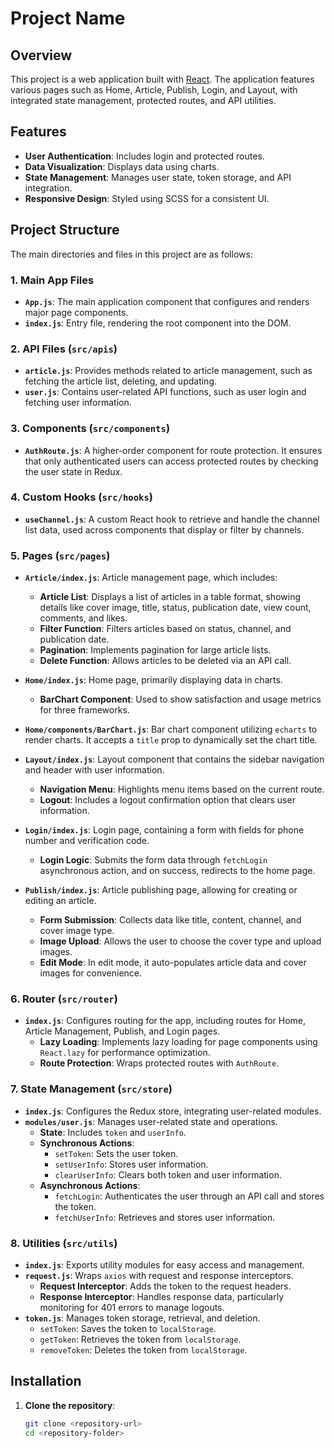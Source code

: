 # Project Name

## Overview

This project is a web application built with [React](https://reactjs.org/). The application features various pages such as Home, Article, Publish, Login, and Layout, with integrated state management, protected routes, and API utilities.

## Features

- **User Authentication**: Includes login and protected routes.
- **Data Visualization**: Displays data using charts.
- **State Management**: Manages user state, token storage, and API integration.
- **Responsive Design**: Styled using SCSS for a consistent UI.

## Project Structure

The main directories and files in this project are as follows:

### 1. Main App Files

- **`App.js`**: The main application component that configures and renders major page components.
- **`index.js`**: Entry file, rendering the root component into the DOM.

### 2. API Files (`src/apis`)

- **`article.js`**: Provides methods related to article management, such as fetching the article list, deleting, and updating.
- **`user.js`**: Contains user-related API functions, such as user login and fetching user information.

### 3. Components (`src/components`)

- **`AuthRoute.js`**: A higher-order component for route protection. It ensures that only authenticated users can access protected routes by checking the user state in Redux.

### 4. Custom Hooks (`src/hooks`)

- **`useChannel.js`**: A custom React hook to retrieve and handle the channel list data, used across components that display or filter by channels.

### 5. Pages (`src/pages`)

- **`Article/index.js`**: Article management page, which includes:

  - **Article List**: Displays a list of articles in a table format, showing details like cover image, title, status, publication date, view count, comments, and likes.
  - **Filter Function**: Filters articles based on status, channel, and publication date.
  - **Pagination**: Implements pagination for large article lists.
  - **Delete Function**: Allows articles to be deleted via an API call.

- **`Home/index.js`**: Home page, primarily displaying data in charts.

  - **BarChart Component**: Used to show satisfaction and usage metrics for three frameworks.

- **`Home/components/BarChart.js`**: Bar chart component utilizing `echarts` to render charts. It accepts a `title` prop to dynamically set the chart title.

- **`Layout/index.js`**: Layout component that contains the sidebar navigation and header with user information.

  - **Navigation Menu**: Highlights menu items based on the current route.
  - **Logout**: Includes a logout confirmation option that clears user information.

- **`Login/index.js`**: Login page, containing a form with fields for phone number and verification code.

  - **Login Logic**: Submits the form data through `fetchLogin` asynchronous action, and on success, redirects to the home page.

- **`Publish/index.js`**: Article publishing page, allowing for creating or editing an article.
  - **Form Submission**: Collects data like title, content, channel, and cover image type.
  - **Image Upload**: Allows the user to choose the cover type and upload images.
  - **Edit Mode**: In edit mode, it auto-populates article data and cover images for convenience.

### 6. Router (`src/router`)

- **`index.js`**: Configures routing for the app, including routes for Home, Article Management, Publish, and Login pages.
  - **Lazy Loading**: Implements lazy loading for page components using `React.lazy` for performance optimization.
  - **Route Protection**: Wraps protected routes with `AuthRoute`.

### 7. State Management (`src/store`)

- **`index.js`**: Configures the Redux store, integrating user-related modules.
- **`modules/user.js`**: Manages user-related state and operations.
  - **State**: Includes `token` and `userInfo`.
  - **Synchronous Actions**:
    - `setToken`: Sets the user token.
    - `setUserInfo`: Stores user information.
    - `clearUserInfo`: Clears both token and user information.
  - **Asynchronous Actions**:
    - `fetchLogin`: Authenticates the user through an API call and stores the token.
    - `fetchUserInfo`: Retrieves and stores user information.

### 8. Utilities (`src/utils`)

- **`index.js`**: Exports utility modules for easy access and management.
- **`request.js`**: Wraps `axios` with request and response interceptors.
  - **Request Interceptor**: Adds the token to the request headers.
  - **Response Interceptor**: Handles response data, particularly monitoring for 401 errors to manage logouts.
- **`token.js`**: Manages token storage, retrieval, and deletion.
  - `setToken`: Saves the token to `localStorage`.
  - `getToken`: Retrieves the token from `localStorage`.
  - `removeToken`: Deletes the token from `localStorage`.

## Installation

1. **Clone the repository**:
   ```bash
   git clone <repository-url>
   cd <repository-folder>
   ```
